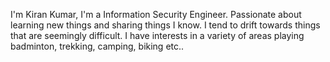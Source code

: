 I'm Kiran Kumar, I'm a Information Security Engineer. Passionate about learning new things and sharing things I know. I tend to drift towards things that are seemingly difficult. I have interests in a variety of areas playing badminton, trekking, camping, biking etc..

